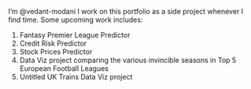 I’m @vedant-modani
I work on this portfolio as a side project whenever I find time.
Some upcoming work includes:
1. Fantasy Premier League Predictor
2. Credit Risk Predictor
3. Stock Prices Predictor
4. Data Viz project comparing the various invincible seasons in Top 5 European Football Leagues
5. Untitled UK Trains Data Viz project

<!---
vedant-modani/vedant-modani is a ✨ special ✨ repository because its `README.md` (this file) appears on your GitHub profile.
You can click the Preview link to take a look at your changes.
--->
